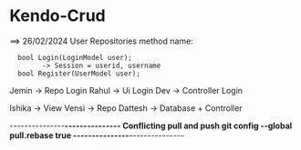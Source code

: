# Kendo-Crud


==> 26/02/2024
User Repositories method name:

      bool Login(LoginModel user);
            -> Session = userid, username
      bool Register(UserModel user);

Jemin -> Repo Login
Rahul -> Ui Login
Dev -> Controller Login

Ishika -> View
Vensi -> Repo
Dattesh -> Database + Controller


---------------****************---------------
Conflicting pull and push
      git config --global pull.rebase true
---------------****************---------------
